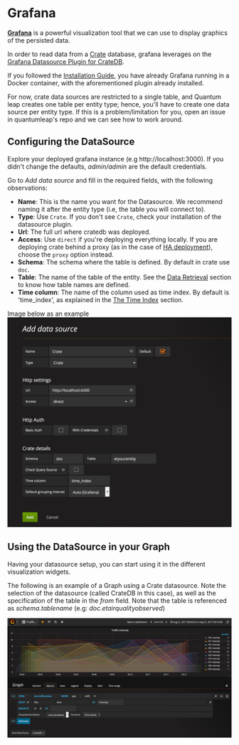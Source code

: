 # Grafana

[**Grafana**](https://grafana.com/) is a powerful visualization tool that we can use to display graphics of the persisted data.

In order to read data from a [Crate](./crate.md) database, grafana leverages on the [Grafana Datasource Plugin for CrateDB](https://grafana.com/plugins/crate-datasource).

If you followed the [Installation Guide](./index.md), you have already Grafana running in a Docker container, with the aforementioned plugin already installed.

For now, crate data sources are restricted to a single table, and Quantum leap creates one table per entity type; hence, you'll have to create one data source per entity type. If this is a problem/limitation for you, open an issue in quantumleap's repo and we can see how to work around.


## Configuring the DataSource

Explore your deployed grafana instance (e.g http://localhost:3000). If you didn't change the defaults, *admin/admin* are the default credentials.

Go to *Add data source* and fill in the required fields, with the following observations:

- **Name**: This is the name you want for the Datasource. We recommend naming it after the entity type (i.e, the table you will connect to).
- **Type**: Use `Crate`. If you don't see `Crate`, check your installation of the datasource plugin.
- **Url**: The full url where cratedb was deployed.
- **Access**: Use `direct` if you're deploying everything locally. If you are deploying crate behind a proxy (as in the case of [HA deployment](./index.md)), choose the `proxy` option instead.
- **Schema**: The schema where the table is defined. By default in crate use `doc`.
- **Table**: The name of the table of the entity. See the [Data Retrieval](../user/index.md) section to know how table names are defined.
- **Time column**: The name of the column used as time index. By default is 'time_index', as explained in the [The Time Index](../user/index.md) section.

Image below as an example
![alt text](../rsrc/crate_datasource.png "Crate Datasource Config")


## Using the DataSource in your Graph

Having your datasource setup, you can start using it in the different visualization widgets.

The following is an example of a Graph using a Crate datasource. Note the selection of the datasource (called CrateDB in this case), as well as the specification of the table in the *from* field. Note that the table is referenced as *schema.tablename* (e.g: *doc.etairqualityobserved*)

![alt text](../rsrc/graph_example.png "Crate Datasource Usage Example")
